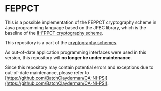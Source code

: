# FEPPCT

This is a possible implementation of the FEPPCT cryptography scheme in Java programming language based on the JPBC library, which is the baseline of the [II-FPPCT cryptography scheme](https://github.com/BatchClayderman/II-FPPCT). 

This repository is a part of the [cryptography schemes](https://github.com/BatchClayderman/Cryptography-Schemes). 

As out-of-date application programming interfaces were used in this version, this repository will **no longer be under maintenance**. 

Since this repository may contain potential errors and exceptions due to out-of-date maintenance, please refer to [https://github.com/BatchClayderman/CA-NI-PSI](https://github.com/BatchClayderman/CA-NI-PSI). 
